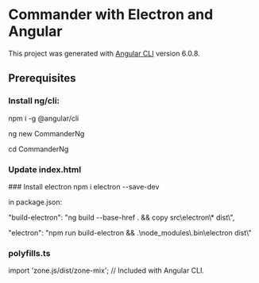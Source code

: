 # Commander with Electron and Angular

This project was generated with [Angular CLI](https://github.com/angular/angular-cli) version 6.0.8.

## Prerequisites
### Install ng/cli:

npm i -g @angular/cli

ng new CommanderNg

cd CommanderNg

### Update index.html
<base href="./">
### Install electron
npm i electron --save-dev

in package.json:

"build-electron": "ng build --base-href . && copy src\\electron\\* dist\\",

"electron": "npm run build-electron && .\\node_modules\\.bin\\electron dist\\"

### polyfills.ts
import 'zone.js/dist/zone-mix';  // Included with Angular CLI.
